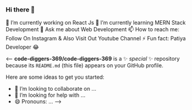 ### Hi there 👋

🔭 I’m currently working on React Js
🌱 I’m currently learning MERN Stack Development
💬 Ask me about Web Development
📫 How to reach me: Follow On Instagram & Also Visit Out Youtube Channel
⚡ Fun fact: Patiya Developer 😂


<-- **code-diggers-369/code-diggers-369** is a ✨ _special_ ✨ repository because its `README.md` (this file) appears on your GitHub profile. 

Here are some ideas to get you started:

- 👯 I’m looking to collaborate on ...
- 🤔 I’m looking for help with ...
- 😄 Pronouns: ...
-->
